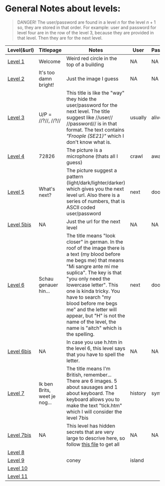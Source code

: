 # General Notes about levels:

> DANGER!
> The user/password are found in a level $n$ for the level $n+1$ so, they are stored in that order. For example: user and password for level four are in the row of the level 3, because they are provided in that level. Then they are for the next level.

| Level(&url) | Titlepage | Notes | User | Password |
|-------------|-----------|-------|------|----------|
| [Level 1](https://wronghole.net/levels/levelone.htm) | Welcome   | Weird red circle in the top of a building | NA | NA |
| [Level 2](https://wronghole.net/levels/light/on.htm) | It's too damn bright! | Just the image I guess | NA | NA |
| [Level 3](https://wronghole.net/levels/light/off.htm) | U/P = //?//, //?// | This title is like the "way" they hide the user/password for the next level. The title suggest like //user// //password// is in that format. The text contains *"Froople (SE21)"* which I don't know what is. | usually | alive | 
| [Level 4](https://wronghole.net/levels/dark/) | 72826 | The picture is a microphone (thats all I guess) | crawl | away |
| [Level 5](https://wronghole.net/levels/lighter/) | What's next? | The picture suggest a pattern (light/dark/lighter/darker) which gives you the next level url. Also there is a series of numbers, that is ASCII coded user/password | next | door |
| [Level 5bis](https://wronghole.net/levels/darker/) | NA | Just the url for the next level | NA | NA |
| [Level 6](https://wronghole.net/levels/darker/night.htm) | Schau genauer hin... | The title means "look closer" in german. In the roof of the image there is a text (my blood before me begs me) that means "Mi sangre ante mí me suplica". The key is that "you only need the lowercase letter". This one is kinda tricky. You have to search "my blood before me begs me" and the letter will appear, but "H" is not the name of the level, the name is "aitch" which is the spelling. | next | door |
| [Level 6bis](https://wronghole.net/levels/darker/h.htm) | NA | In case you use h.htm in the level 6, this level says that you have to spell the letter. | NA | NA |
| [Level 7](https://wronghole.net/levels/darker/aitch.htm) | Ik ben Brits, weet je nog... | The title means I'm British, remember... There are 6 images. 5 about sausages and 1 about keyboard. The keyboard allows you to make the text "tick.htm" which I will consider the level 7bis | history | symbolic |
| [Level 7bis](https://wronghole.net/levels/darker/tick.htm) | NA | This level has hidden secrets that are very large to descrive here, so follow [this file](misc/level_7.md) to get all | NA | NA |
| [Level 8]() | | | |
| [Level 9](https://wronghole.net/levels/incredible/deaded.htm) | | coney | island |
| [Level 10](https://wronghole.net/levels/roadtrip/) | | | |
| [Level 11]()
